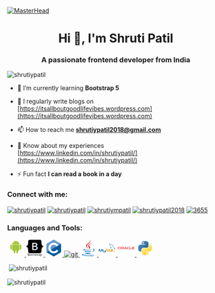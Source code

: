 [![MasterHead](https://imgs.search.brave.com/Dhr20m1b0XkycX9QXxkF1fmasLsAyUvd1cFXrw3eFxU/rs:fit:1200:331:1/g:ce/aHR0cHM6Ly9taXIt/czMtY2RuLWNmLmJl/aGFuY2UubmV0L3By/b2plY3RfbW9kdWxl/cy8xNDAwX29wdF8x/LzQ3NWViMDk1NzQ2/MTUxLjVlOWVjZGU2/OTVmN2EuZ2lm.gif)](https://shrutiypatil.io)
<h1 align="center">Hi 👋, I'm Shruti Patil</h1>
<h3 align="center">A passionate frontend developer from India</h3>

<p align="left"> <img src="https://komarev.com/ghpvc/?username=shrutiypatil&label=Profile%20views&color=daa6f2&style=plastic" alt="shrutiypatil" /> </p>

- 🌱 I’m currently learning **Bootstrap 5**

- 📝 I regularly write blogs on [https://itsallboutgoodlifevibes.wordpress.com](https://itsallboutgoodlifevibes.wordpress.com)

- 📫 How to reach me **shrutiypatil2018@gmail.com**

- 📄 Know about my experiences [https://www.linkedin.com/in/shrutiypatil/](https://www.linkedin.com/in/shrutiypatil/)

- ⚡ Fun fact **I can read a book in a day**

<h3 align="left">Connect with me:</h3>
<p align="left">
<a href="https://twitter.com/shrutiypatil" target="blank"><img align="center" src="https://raw.githubusercontent.com/rahuldkjain/github-profile-readme-generator/master/src/images/icons/Social/twitter.svg" alt="shrutiypatil" height="30" width="40" /></a>
<a href="https://linkedin.com/in/shrutiypatil" target="blank"><img align="center" src="https://raw.githubusercontent.com/rahuldkjain/github-profile-readme-generator/master/src/images/icons/Social/linked-in-alt.svg" alt="shrutiypatil" height="30" width="40" /></a>
<a href="https://instagram.com/shrutiympatil" target="blank"><img align="center" src="https://raw.githubusercontent.com/rahuldkjain/github-profile-readme-generator/master/src/images/icons/Social/instagram.svg" alt="shrutiympatil" height="30" width="40" /></a>
<a href="https://www.hackerrank.com/shrutiypatil2018" target="blank"><img align="center" src="https://raw.githubusercontent.com/rahuldkjain/github-profile-readme-generator/master/src/images/icons/Social/hackerrank.svg" alt="shrutiypatil2018" height="30" width="40" /></a>
<a href="https://discord.gg/3655" target="blank"><img align="center" src="https://raw.githubusercontent.com/rahuldkjain/github-profile-readme-generator/master/src/images/icons/Social/discord.svg" alt="3655" height="30" width="40" /></a>
</p>

<h3 align="left">Languages and Tools:</h3>
<p align="left"> <a href="https://developer.android.com" target="_blank" rel="noreferrer"> <img src="https://raw.githubusercontent.com/devicons/devicon/master/icons/android/android-original-wordmark.svg" alt="android" width="40" height="40"/> </a> <a href="https://getbootstrap.com" target="_blank" rel="noreferrer"> <img src="https://raw.githubusercontent.com/devicons/devicon/master/icons/bootstrap/bootstrap-plain-wordmark.svg" alt="bootstrap" width="40" height="40"/> </a> <a href="https://www.cprogramming.com/" target="_blank" rel="noreferrer"> <img src="https://raw.githubusercontent.com/devicons/devicon/master/icons/c/c-original.svg" alt="c" width="40" height="40"/> </a> <a href="https://git-scm.com/" target="_blank" rel="noreferrer"> <img src="https://www.vectorlogo.zone/logos/git-scm/git-scm-icon.svg" alt="git" width="40" height="40"/> </a> <a href="https://www.java.com" target="_blank" rel="noreferrer"> <img src="https://raw.githubusercontent.com/devicons/devicon/master/icons/java/java-original.svg" alt="java" width="40" height="40"/> </a> <a href="https://www.mysql.com/" target="_blank" rel="noreferrer"> <img src="https://raw.githubusercontent.com/devicons/devicon/master/icons/mysql/mysql-original-wordmark.svg" alt="mysql" width="40" height="40"/> </a> <a href="https://www.oracle.com/" target="_blank" rel="noreferrer"> <img src="https://raw.githubusercontent.com/devicons/devicon/master/icons/oracle/oracle-original.svg" alt="oracle" width="40" height="40"/> </a> <a href="https://www.python.org" target="_blank" rel="noreferrer"> <img src="https://raw.githubusercontent.com/devicons/devicon/master/icons/python/python-original.svg" alt="python" width="40" height="40"/> </a> </p>

<p>&nbsp;<img align="center" src="https://github-readme-stats.vercel.app/api?username=shrutiypatil&show_icons=true&locale=en" alt="shrutiypatil" /></p>

<p><img align="center" src="https://github-readme-streak-stats.herokuapp.com/?user=shrutiypatil&theme=dark" alt="shrutiypatil" /></p>
